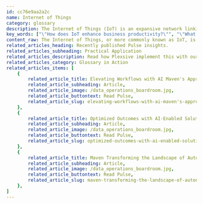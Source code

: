 ```yaml
---
id: cc76e9aa2a2c
name: Internet of Things
category: glossary
description: The Internet of Things (IoT) is an expansive network linking sensors and devices, enabling them to exchange data autonomously through advanced technologies like AI and big data, revolutionizing business operations and strategies.
key_words: ["\"How does IoT enhance business productivity?\"", "\"What are the benefits of integrating IoT in manufacturing?\"", "\"Can IoT devices improve predictive maintenance strategies?\"", "\"How does artificial intelligence work with IoT data?\"", "\"What role do wireless networks play in IoT connectivity?\"", "\"How can analytics from IoT devices drive business innovation?\"", "\"What are the security challenges of the Internet of Things?\"", "\"What is the impact of IoT on logistics and supply chain management?\"", "\"How does the Internet of Things influence user experience design?\"", "\"How is IoT transforming traditional business models into digital ecosystems?\""]
content_raw: The Internet of Things, or more commonly known as IoT, is a dynamically evolving network that technologically binds sensors or devices through the core of the internet building, a sophisticated connection through digital capabilities. It incorporates far-reaching technologies such as computing power, wireless networks, artificial intelligence (AI), analytics, and big data, enabling these interconnected devices to autonomously share, communicate, and gather data without requiring human intervention. In the business landscape, IoT offers a wealth of benefits that effectively redefine how businesses operate and shape product strategy. Data derived from IoT plays a pivotal role in allowing businesses to decipher environmental conditions efficiently. This crucial capability enables the timely prediction and prevention of potential manufacturing downtime, equipment malfunctions, and logistics inefficiencies. Furthermore, with IoT, businesses have the unique opportunity to comprehend how users interact with their products, giving them detailed insights into product performance. Leveraging intelligence derived directly from product usage can lead to the development of standout features and services. These can include software upgrades, which not only augment the product's value but also enhance user experience to set the business apart from its competitors. In the broader view, companies are now capitalizing on IoT data value chains to bring a revolutionary change in their traditional business models. This transformation facilitates the evolution of conventional products into robust, product-centric ecosystems, broadening opportunities for growth and value generation. Therefore, IoT stands at the forefront of modern technological advancement, spearheading productivity, and unlocking new possibilities for businesses in today's ever-evolving digital world.
related_articles_heading: Recently published Pulse insights.
related_articles_subheading: Practical Application
related_articles_description: Read how Plexsive implement this with our clients.
related_articles_category: Glossary in Action
related_articles_items: [
	{
		related_article_title: Elevating Workflows with AI Maven's Approach,
		related_article_subheading: Article,
		related_article_image: /data_operations_boardroom.jpg,
		related_article_buttontext: Read Pulse,
		related_article_slug: elevating-workflows-with-ai-maven's-approach
	},
	{
		related_article_title: Optimized Outcomes with AI-Enabled Solutions,
		related_article_subheading: Article,
		related_article_image: /data_operations_boardroom.jpg,
		related_article_buttontext: Read Pulse,
		related_article_slug: optimized-outcomes-with-ai-enabled-solutions
	},
	{
		related_article_title: Maven Transforming the Landscape of Autonomous Vehicles,
		related_article_subheading: Article,
		related_article_image: /data_operations_boardroom.jpg,
		related_article_buttontext: Read Pulse,
		related_article_slug: maven-transforming-the-landscape-of-autonomous-vehicles
	},
]
---
```


